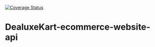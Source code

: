 [![Coverage Status](https://coveralls.io/repos/github/MielynA/DealuxeKart-ecommerce-website-api/badge.svg?branch=master)](https://coveralls.io/github/MielynA/DealuxeKart-ecommerce-website-api?branch=master)
# DealuxeKart-ecommerce-website-api
